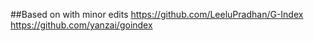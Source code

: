 ##Based on with minor edits
https://github.com/LeeluPradhan/G-Index
https://github.com/yanzai/goindex